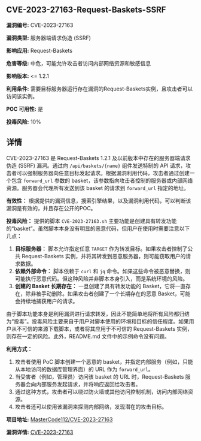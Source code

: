 ## CVE-2023-27163-Request-Baskets-SSRF

**漏洞编号:** CVE-2023-27163

**漏洞类型:** 服务器端请求伪造 (SSRF)

**影响应用:** Request-Baskets

**危害等级:** 中危，可能允许攻击者访问内部网络资源和敏感信息

**影响版本:** <= 1.2.1

**利用条件:** 需要目标服务器运行存在漏洞的Request-Baskets实例，且攻击者可以访问该实例。

**POC 可用性:** 是

**投毒风险:** 10%

## 详情

CVE-2023-27163 是 Request-Baskets 1.2.1 及以前版本中存在的服务器端请求伪造 (SSRF) 漏洞。通过向 `/api/baskets/{name}` 组件发送特制的 API 请求，攻击者可以强制服务器向任意目标发起请求。根据漏洞利用代码，攻击者通过创建一个包含 `forward_url` 参数的 basket，该参数指向攻击者控制的服务器或内部网络资源。服务器会代理所有发送到该 basket 的请求到 `forward_url` 指定的地址。

**有效性：**
根据提供的漏洞信息，搜索引擎结果，以及漏洞利用代码，可以判断该漏洞是有效的，并且存在公开的POC。

**投毒风险：**
提供的脚本 `CVE-2023-27163.sh` 主要功能是创建具有转发功能的“basket”。虽然脚本本身没有明显的恶意代码，但用户在使用时需要注意以下几点：

1.  **目标服务器：**  脚本允许指定任意 `TARGET` 作为转发目标。如果攻击者控制了公共 Request-Baskets 实例，并将其转发到恶意服务器，则可能窃取用户的请求数据。
2.  **依赖外部命令：**  脚本依赖于 `curl` 和 `jq` 命令。如果这些命令被恶意替换，则可能执行恶意代码。但这种风险并非脚本本身引入，而是系统环境的风险。
3.  **创建的 Basket 长期存在：**  一旦创建了具有转发功能的 Basket，它将一直存在，除非被手动删除。如果攻击者创建了一个长期存在的恶意 Basket，可能会持续地捕获用户的请求。

由于脚本功能本身是利用漏洞进行请求转发，因此不能简单地将所有风险都归结为“投毒”。投毒风险主要来自于用户对脚本使用的环境和目标的信任程度。如果用户从不可信的来源下载脚本，或者将其应用于不可信的 Request-Baskets 实例，则存在一定的风险。此外，README.md 文件中的示例命令没有问题。

**利用方式：**
1.  攻击者使用 PoC 脚本创建一个恶意的 basket，并指定内部服务（例如，只能从本地访问的数据库管理界面）的 URL 作为 `forward_url`。
2.  当受害者（例如，管理员）访问该 basket 的 URL 时，Request-Baskets 服务器会向内部服务发起请求，并将响应返回给攻击者。
3.  通过这种方式，攻击者可以绕过防火墙或其他访问控制机制，访问内部网络资源。
4.  攻击者还可以使用该漏洞来探测内部网络，发现潜在的攻击目标。

**项目地址:** [MasterCode112/CVE-2023-27163](https://github.com/MasterCode112/CVE-2023-27163)

**漏洞详情:** [CVE-2023-27163](https://nvd.nist.gov/vuln/detail/CVE-2023-27163)